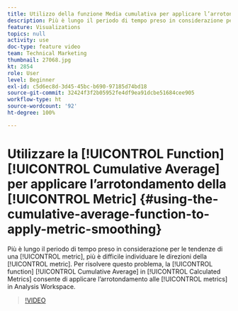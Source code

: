 ```yaml
---
title: Utilizzo della funzione Media cumulativa per applicare l’arrotondamento delle metriche
description: Più è lungo il periodo di tempo preso in considerazione per le tendenze di una metrica, più è difficile individuarne le direzioni. Per risolvere questo problema, la funzione Media cumulativa in Metriche calcolate consente di applicare l’arrotondamento alle metriche in Analysis Workspace.
feature: Visualizations
topics: null
activity: use
doc-type: feature video
team: Technical Marketing
thumbnail: 27068.jpg
kt: 2854
role: User
level: Beginner
exl-id: c5d6ec8d-3d45-45bc-b690-97185d74bd18
source-git-commit: 32424f3f2b05952fe4df9ea91dcbe51684cee905
workflow-type: ht
source-wordcount: '92'
ht-degree: 100%

---
```


# Utilizzare la [!UICONTROL Function] [!UICONTROL Cumulative Average] per applicare l’arrotondamento della [!UICONTROL Metric] {#using-the-cumulative-average-function-to-apply-metric-smoothing}

Più è lungo il periodo di tempo preso in considerazione per le tendenze di una [!UICONTROL metric], più è difficile individuare le direzioni della [!UICONTROL metric]. Per risolvere questo problema, la [!UICONTROL function] [!UICONTROL Cumulative Average] in [!UICONTROL Calculated Metrics] consente di applicare l’arrotondamento alle [!UICONTROL metrics] in Analysis Workspace.

>[!VIDEO](https://video.tv.adobe.com/v/27068/?quality=9)
